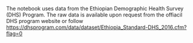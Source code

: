 The notebook uses data from the Ethiopian Demographic Health Survey (DHS) Program. The raw data is available upon request from the offiacil DHS program website or 
follow https://dhsprogram.com/data/dataset/Ethiopia_Standard-DHS_2016.cfm?flag=0
